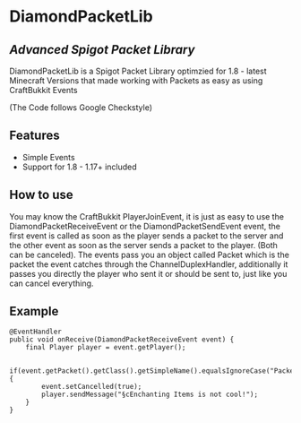 # DiamondPacketLib
## _Advanced Spigot Packet Library_

DiamondPacketLib is a Spigot Packet Library optimzied for 1.8 - latest Minecraft Versions that made working with Packets as easy as using CraftBukkit Events

(The Code follows Google Checkstyle)

## Features

- Simple Events
- Support for 1.8 - 1.17+ included

## How to use

You may know the CraftBukkit PlayerJoinEvent, it is just as easy to use the DiamondPacketReceiveEvent or the DiamondPacketSendEvent event, the first event is called as soon as the player sends a packet to the server and the other event as soon as the server sends a packet to the player. (Both can be canceled). The events pass you an object called Packet which is the packet the event catches through the ChannelDuplexHandler, additionally it passes you directly the player who sent it or should be sent to, just like you can cancel everything.

## Example

	@EventHandler
	public void onReceive(DiamondPacketReceiveEvent event) {
		final Player player = event.getPlayer();
		
		if(event.getPacket().getClass().getSimpleName().equalsIgnoreCase("PacketPlayInEnchantItem")) {
			event.setCancelled(true);
			player.sendMessage("§cEnchanting Items is not cool!");
		}
	}
